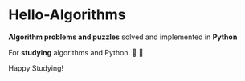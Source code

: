 # Hello-Algorithms
**Algorithm problems and puzzles** solved and implemented in **Python** 

For **studying** algorithms and Python. :bicyclist: :evergreen_tree:

Happy Studying!

